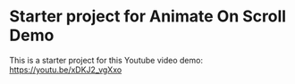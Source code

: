 # Starter project for Animate On Scroll Demo

This is a starter project for this Youtube video demo:
https://youtu.be/xDKJ2_vgXxo
